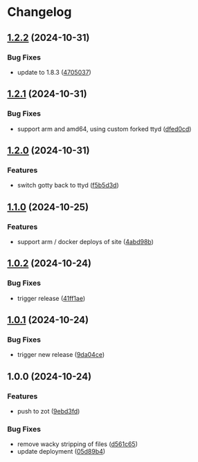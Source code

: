 # Changelog

## [1.2.2](https://github.com/Jmainguy/soh.re/compare/v1.2.1...v1.2.2) (2024-10-31)


### Bug Fixes

* update to 1.8.3 ([4705037](https://github.com/Jmainguy/soh.re/commit/470503708659526b4072521026fbaed0ffc2c249))

## [1.2.1](https://github.com/Jmainguy/soh.re/compare/v1.2.0...v1.2.1) (2024-10-31)


### Bug Fixes

* support arm and amd64, using custom forked ttyd ([dfed0cd](https://github.com/Jmainguy/soh.re/commit/dfed0cd249c0b7396acdeebf0e6c0a1383241762))

## [1.2.0](https://github.com/Jmainguy/soh.re/compare/v1.1.0...v1.2.0) (2024-10-31)


### Features

* switch gotty back to ttyd ([f5b5d3d](https://github.com/Jmainguy/soh.re/commit/f5b5d3d8fe56f31f7f44ff896293b3e983d2faab))

## [1.1.0](https://github.com/Jmainguy/soh.re/compare/v1.0.2...v1.1.0) (2024-10-25)


### Features

* support arm / docker deploys of site ([4abd98b](https://github.com/Jmainguy/soh.re/commit/4abd98bd4603aef9d696d124b7fb9457324cf551))

## [1.0.2](https://github.com/Jmainguy/soh.re/compare/v1.0.1...v1.0.2) (2024-10-24)


### Bug Fixes

* trigger release ([41ff1ae](https://github.com/Jmainguy/soh.re/commit/41ff1aeb34ddb0988350a17ba41711528c1d3807))

## [1.0.1](https://github.com/Jmainguy/soh.re/compare/v1.0.0...v1.0.1) (2024-10-24)


### Bug Fixes

* trigger new release ([9da04ce](https://github.com/Jmainguy/soh.re/commit/9da04ceeaff44f48740710f4235a8eef2aa5388b))

## 1.0.0 (2024-10-24)


### Features

* push to zot ([9ebd3fd](https://github.com/Jmainguy/soh.re/commit/9ebd3fd9b08441404da101f7ddc41947825d729a))


### Bug Fixes

* remove wacky stripping of files ([d561c65](https://github.com/Jmainguy/soh.re/commit/d561c6533a97cc0319c80b747e13755aff0b5632))
* update deployment ([05d89b4](https://github.com/Jmainguy/soh.re/commit/05d89b43f943beadb3d6f41ff7285bef9854a853))
